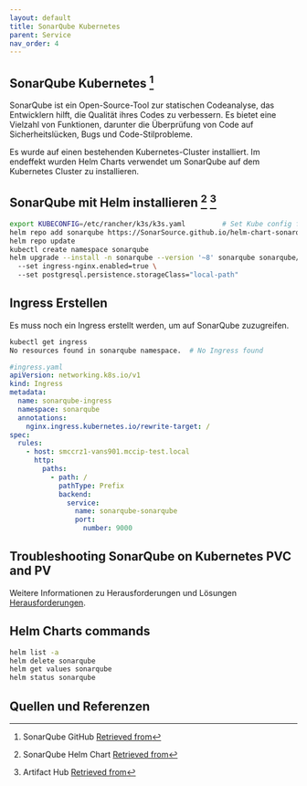```yaml
---
layout: default
title: SonarQube Kubernetes
parent: Service
nav_order: 4
---
```


## SonarQube Kubernetes [^1]

SonarQube ist ein Open-Source-Tool zur statischen Codeanalyse, das Entwicklern hilft, die Qualität ihres Codes zu verbessern. Es bietet eine Vielzahl von Funktionen, darunter die Überprüfung von Code auf Sicherheitslücken, Bugs und Code-Stilprobleme.

Es wurde auf einen bestehenden Kubernetes-Cluster installiert.
Im endeffekt wurden Helm Charts verwendet um SonarQube auf dem Kubernetes Cluster zu installieren.

## SonarQube mit Helm installieren [^2] [^3]

```bash
export KUBECONFIG=/etc/rancher/k3s/k3s.yaml         # Set Kube config for Helm
helm repo add sonarqube https://SonarSource.github.io/helm-chart-sonarqube
helm repo update
kubectl create namespace sonarqube
helm upgrade --install -n sonarqube --version '~8' sonarqube sonarqube/sonarqube \      # Letzte stabile Version
  --set ingress-nginx.enabled=true \                                                    # Ingress aktivieren
  --set postgresql.persistence.storageClass="local-path"                                # Storage Class setzen
```

## Ingress Erstellen

Es muss noch ein Ingress erstellt werden, um auf SonarQube zuzugreifen.

```bash
kubectl get ingress
No resources found in sonarqube namespace.  # No Ingress found
```

```yaml
#ingress.yaml
apiVersion: networking.k8s.io/v1
kind: Ingress
metadata:
  name: sonarqube-ingress
  namespace: sonarqube
  annotations:
    nginx.ingress.kubernetes.io/rewrite-target: /
spec:
  rules:
    - host: smccrz1-vans901.mccip-test.local
      http:
        paths:
          - path: /
            pathType: Prefix
            backend:
              service:
                name: sonarqube-sonarqube
                port:
                  number: 9000
```

## Troubleshooting SonarQube on Kubernetes PVC and PV

Weitere Informationen zu Herausforderungen und Lösungen [Herausforderungen](../04_Abschluss/herausforderungen.md).

## Helm Charts commands

```bash
helm list -a
helm delete sonarqube
helm get values sonarqube
helm status sonarqube
```

## Quellen und Referenzen

[^1]:SonarQube GitHub [Retrieved from](https://github.com/SonarSource/helm-chart-sonarqube/tree/master/charts/sonarqube#installing-the-sonarqube-99-lta-chart)
[^2]:SonarQube Helm Chart [Retrieved from](https://docs.sonarsource.com/sonarqube/latest/setup-and-upgrade/deploy-on-kubernetes/server/installing-helm-chart/)
[^3]:Artifact Hub [Retrieved from](https://artifacthub.io/packages/helm/sonarqube/sonarqube#production-use-case)
